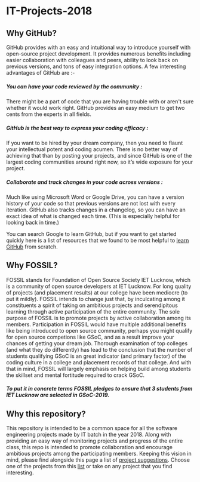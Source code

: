 # IT-Projects-2018
## Why GitHub?
GitHub provides with an easy and intuitional way to introduce yourself with open-source project development. It provides numerous benefits including easier collaboration with colleagues and peers, ability to look back on previous versions, and tons of easy integration options. A few interesting advantages of GitHub are :-
##### You can have your code reviewed by the community :
There might be a part of code that you are having trouble with or aren't sure whether it would work right. GitHub provides an easy medium to get two cents from the experts in all fields.
##### GitHub is the best way to express your coding efficacy :
If you want to be hired by your dream company, then you need to flaunt your intellectual potent and coding acumen. There is no better way of achieving that than by posting your projects, and since GitHub is one of the largest coding communities around right now, so it’s wide exposure for your project.
##### Collaborate and track changes in your code across versions :
Much like using Microsoft Word or Google Drive, you can have a version history of your code so that previous versions are not lost with every iteration. GitHub also tracks changes in a changelog, so you can have an exact idea of what is changed each time. (This is especially helpful for looking back in time.) 

You can search Google to learn GitHub, but if you want to get started quickly here is a list of resources that we found to be most helpful to [learn GitHub](Learning_Github.md) from scratch.


## Why FOSSIL?
FOSSIL stands for Foundation of Open Source Society IET Lucknow, which is a community of open source developers at IET Lucknow. For long quality of projects (and placement results) at our college have been mediocre (to put it mildly). FOSSIL intends to change just that, by inculcating among it constituents a spirit of taking on ambitious projects and serendipitous learning through active participation of the entire community. The sole purpose of FOSSIL is to promote projects by active collaboration among its members. Participation in FOSSIL would have multiple additional benefits like being introduced to open source community, perhaps you might qualify for open source competions like GSoC, and as a result improve your chances of getting your dream job. 
Thorough examination of top colleges (and what they do differently) has lead to the conclusion that the number of students qualifying GSoC is an great indicator (and primary factor) of the coding culture in a college and placement records of that college. And with that in mind, FOSSIL will largely emphasis on helping build among students the skillset and mental fortitude required to crack GSoC.
##### To put it in concrete terms FOSSIL pledges to ensure that 3 students from IET Lucknow are selected in GSoC-2019.


## Why this repository?
This repository is intended to be a common space for all the software engineering projects made by IT batch in the year 2018. Along with providing an easy way of monitoring projects and progress of the entire class, this repo is intended to promote collaboration and encourage ambitious projects among the participating members. Keeping this vision in mind, please find alongside this page a list of [project suggestions](project_suggestions.md). Choose one of the projects from this [list](project_suggestions.md) or take on any project that you find interesting.
